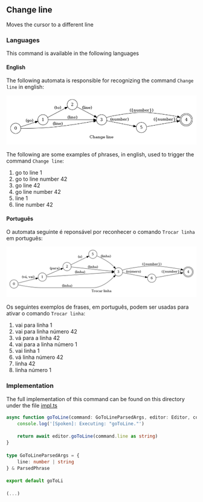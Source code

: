 ## Change line

Moves the cursor to a different line

### Languages

This command is available in the following languages

#### English

The following automata is responsible for recognizing the command `Change line` in english:

![English](phrase_en-US.png)

The following are some examples of phrases, in english, used to trigger the command `Change line`:

1. go to line 1
2. go to line number 42
3. go line 42
4. go line number 42
5. line 1
6. line number 42

#### Português

O automata seguinte é reponsável por reconhecer o comando `Trocar linha` em português:

![Português](phrase_pt-BR.png)

Os seguintes exemplos de frases, em português, podem ser usadas para ativar o comando `Trocar linha`:

1. vai para linha 1
2. vai para linha número 42
3. vá para a linha 42
4. vai para a linha número 1
5. vai linha 1
6. vá linha número 42
7. linha 42
8. linha número 1

### Implementation

The full implementation of this command can be found on this directory under the file [impl.ts](impl.ts)

```typescript
async function goToLine(command: GoToLineParsedArgs, editor: Editor, context: {}) {
    console.log('[Spoken]: Executing: "goToLine."')

    return await editor.goToLine(command.line as string)
}

type GoToLineParsedArgs = {
    line: number | string
} & ParsedPhrase

export default goToLi

(...)
```